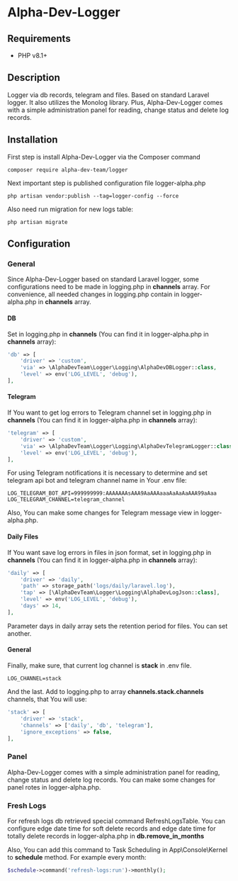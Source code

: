 # Alpha-Dev-Logger

## Requirements

<ul>
    <li>PHP v8.1+</li>
</ul>

## Description
Logger via db records, telegram and files. Based on standard Laravel logger. It also utilizes the Monolog library.
Plus, Alpha-Dev-Logger comes with a simple administration panel for reading, change status and delete log records.

## Installation

First step is install Alpha-Dev-Logger via the Composer command
```shell
composer require alpha-dev-team/logger
```

Next important step is published configuration file logger-alpha.php
```shell
php artisan vendor:publish --tag=logger-config --force
```

Also need run migration for new logs table:
```shell
php artisan migrate
```

## Configuration

### General
Since Alpha-Dev-Logger based on standard Laravel logger,
some configurations need to be made in logging.php in <b>channels</b> array.
For convenience, all needed changes in logging.php contain in logger-alpha.php in <b>channels</b> array.

#### DB
Set in logging.php in <b>channels</b>
(You can find it in logger-alpha.php in <b>channels</b> array):
```php
'db' => [
    'driver' => 'custom',
    'via' => \AlphaDevTeam\Logger\Logging\AlphaDevDBLogger::class,
    'level' => env('LOG_LEVEL', 'debug'),
],
```

#### Telegram
If You want to get log errors to Telegram channel set in logging.php in <b>channels</b>
(You can find it in logger-alpha.php in <b>channels</b> array):
```php
'telegram' => [
    'driver' => 'custom',
    'via' => \AlphaDevTeam\Logger\Logging\AlphaDevTelegramLogger::class,
    'level' => env('LOG_LEVEL', 'debug'),
],
```

For using Telegram notifications it is necessary to determine and set telegram api bot and telegram channel name in Your .env file:
```dotenv
LOG_TELEGRAM_BOT_API=999999999:AAAAAAAsAAA9AaAAAaaaAaAaAaAAA99aAaa
LOG_TELEGRAM_CHANNEL=telegram_channel
```
Also, You can make some changes for Telegram message view in logger-alpha.php.

#### Daily Files
If You want save log errors in files in json format, set in logging.php in <b>channels</b>
(You can find it in logger-alpha.php in <b>channels</b> array):
```php
'daily' => [
    'driver' => 'daily',
    'path' => storage_path('logs/daily/laravel.log'),
    'tap' => [\AlphaDevTeam\Logger\Logging\AlphaDevLogJson::class],
    'level' => env('LOG_LEVEL', 'debug'),
    'days' => 14,
],
```
Parameter days in daily array sets the retention period for files. You can set another.

#### General
Finally, make sure, that current log channel is <b>stack</b> in .env file.
```dotenv
LOG_CHANNEL=stack
```
And the last. Add to logging.php to array <b>channels.stack.channels</b> channels, that You will use:
```php
'stack' => [
    'driver' => 'stack',
    'channels' => ['daily', 'db', 'telegram'],
    'ignore_exceptions' => false,
],
```

### Panel
Alpha-Dev-Logger comes with a simple administration panel for reading, change status and delete log records.
You can make some changes for panel rotes in logger-alpha.php.

### Fresh Logs
For refresh logs db retrieved special command RefreshLogsTable.
You can configure edge date time for soft delete records and edge date time for totally delete records in logger-alpha.php in <b>db.remove_in_months</b>

Also, You can add this command to Task Scheduling in App\Console\Kernel to <b>schedule</b> method.
For example every month:
```php
$schedule->command('refresh-logs:run')->monthly();
```



